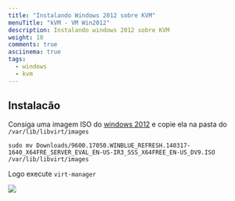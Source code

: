 ```yaml
---
title: "Instalando Windows 2012 sobre KVM"
menuTitle: "kVM - VM Win2012"
description: Instalando windows 2012 sobre KVM
weight: 10
comments: true
asciinema: true
tags:
  - windows
  - kvm
---
```


## Instalacão

Consiga uma imagem ISO do [windows 2012](https://www.microsoft.com/en-us/evalcenter/evaluate-windows-server-2012-r2) e copie ela na pasta do `/var/lib/libvirt/images`


```shell
sudo mv Downloads/9600.17050.WINBLUE_REFRESH.140317-1640_X64FRE_SERVER_EVAL_EN-US-IR3_SSS_X64FREE_EN-US_DV9.ISO /var/lib/libvirt/images
```

Logo execute `virt-manager`

![](https://i.imgur.com/8fQvJmE.png)




